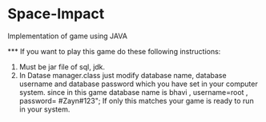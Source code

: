 # Space-Impact
Implementation of game using JAVA


 *** If you want to play this game do  these following instructions:
 1) Must be jar file of sql, jdk.
 2) In Datase manager.class just modify database name, database username and database password which you have set in your computer system. since in this game  database name is bhavi , username=root , password= #Zayn#123"; If only this matches your game is ready to run in your system.
